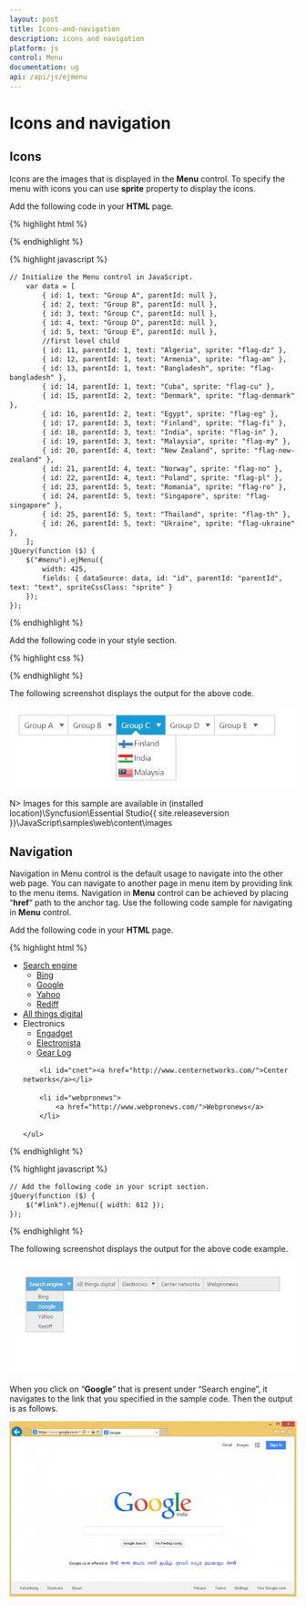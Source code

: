```yaml
---
layout: post
title: Icons-and-navigation
description: icons and navigation
platform: js
control: Menu
documentation: ug
api: /api/js/ejmenu
---
```


# Icons and navigation

## Icons

Icons are the images that is displayed in the **Menu** control. To specify the menu with icons you can use **sprite** property to display the icons. 

Add the following code in your **HTML** page.

{% highlight html %}

        
<div class="content-container-fluid">
    <div class="row">
        <div class="cols-sample-area">
            <ul id="menu"></ul>
        </div>
    </div>
</div>

{% endhighlight %}

{% highlight javascript %}


    // Initialize the Menu control in JavaScript.
        var data = [
            { id: 1, text: "Group A", parentId: null },
            { id: 2, text: "Group B", parentId: null },
            { id: 3, text: "Group C", parentId: null },
            { id: 4, text: "Group D", parentId: null },
            { id: 5, text: "Group E", parentId: null },
            //first level child
            { id: 11, parentId: 1, text: "Algeria", sprite: "flag-dz" },
            { id: 12, parentId: 1, text: "Armenia", sprite: "flag-am" },
            { id: 13, parentId: 1, text: "Bangladesh", sprite: "flag-bangladesh" },
            { id: 14, parentId: 1, text: "Cuba", sprite: "flag-cu" },
            { id: 15, parentId: 2, text: "Denmark", sprite: "flag-denmark" },
            { id: 16, parentId: 2, text: "Egypt", sprite: "flag-eg" },
            { id: 17, parentId: 3, text: "Finland", sprite: "flag-fi" },
            { id: 18, parentId: 3, text: "India", sprite: "flag-in" },
            { id: 19, parentId: 3, text: "Malaysia", sprite: "flag-my" },
            { id: 20, parentId: 4, text: "New Zealand", sprite: "flag-new-zealand" },
            { id: 21, parentId: 4, text: "Norway", sprite: "flag-no" },
            { id: 22, parentId: 4, text: "Poland", sprite: "flag-pl" },
            { id: 23, parentId: 5, text: "Romania", sprite: "flag-ro" },
            { id: 24, parentId: 5, text: "Singapore", sprite: "flag-singapore" },
            { id: 25, parentId: 5, text: "Thailand", sprite: "flag-th" },
            { id: 26, parentId: 5, text: "Ukraine", sprite: "flag-ukraine" },            
        ];
    jQuery(function ($) {
        $("#menu").ejMenu({
            width: 425,
            fields: { dataSource: data, id: "id", parentId: "parentId", text: "text", spriteCssClass: "sprite" }
        });
    });


{% endhighlight %}


Add the following code in your style section.



{% highlight css %}


<style type="text/css">
        #menu {
            margin-left: 50px;
        }
        .e-menu li > ul > li > a {
            padding: 3px 24px 3px 35px;
        }
        [class^="flag-"],
        [class*="flag-"] {
            background-image: url("../content/images/autocomplete/flags.png");
            height: 14px;
            left: 2px;
            top: 4px;
            width: 24px;
        }
        .flag-am {background-position: -25px 0;}
        .flag-bangladesh {background-position: -75px 0;}
        .flag-cu {background-position: -25px -15px;}
        .flag-denmark {background-position: -50px -15px;}
        .flag-dz {background-position: -75px -15px;}
        .flag-eg {background-position: -125px -15px;}
        .flag-fi {background-position: -25px -30px;}
        .flag-id {background-position: -100px -30px;}
        .flag-in {background-position: -125px -30px;}
        .flag-my {background-position: -25px -45px;}
        .flag-no {background-position: -75px -45px;}
        .flag-new-zealand {background-position: -100px -45px;}
        .flag-pl {background-position: -125px -45px;}
        .flag-ro {background-position: -50px -60px;}
        .flag-singapore {background-position: -100px -60px;}
        .flag-th {background-position: -125px -60px;}
        .flag-ukraine {background-position: -25px -75px;}
    </style>


{% endhighlight %}



The following screenshot displays the output for the above code.                                                                                                       

![](/js/Menu/Icons-and-navigation_images/Icons-and-navigation_img1.png) 

N> Images for this sample are available in (installed location)\Syncfusion\Essential Studio\{{ site.releaseversion }}\JavaScript\samples\web\content\images<br/>

## Navigation

Navigation in Menu control is the default usage to navigate into the other web page. You can navigate to another page in menu item by providing link to the menu items. Navigation in **Menu** control can be achieved by placing “**href**” path to the anchor tag. Use the following code sample for navigating in **Menu** control.

Add the following code in your **HTML** page.

{% highlight html %}

        
<div>
    <ul id="link">
        <li id="searchengine">
            <a href="#">Search engine</a>
            <ul>
                <li><a href="http://www.bing.com/">Bing</a></li>
                <li><a href="https://www.google.co.in/">Google</a></li>
                <li><a href="https://in.yahoo.com/">Yahoo</a></li>
                <li><a href="http://www.rediff.com/">Rediff</a></li>
            </ul>
        </li>
        <li id="atd"><a href="http://allthingsd.com/">All things digital</a></li>
        <li id="electronics">
            <a>Electronics</a>
            <ul>
                <li>
                    <a href="http://www.engadget.com/">Engadget</a>
                </li>
                <li><a href="http://www.electronista.com/">Electronista</a></li>
                <li><a href="http://www.gearlog.com/">Gear Log</a></li>
            </ul>
        </li>

        <li id="cnet"><a href="http://www.centernetworks.com/">Center networks</a></li>

        <li id="webpronews">
            <a href="http://www.webpronews.com/">Webpronews</a>
        </li>

    </ul>
</div>


{% endhighlight %}

{% highlight javascript %}

 
    // Add the following code in your script section.
    jQuery(function ($) {
        $("#link").ejMenu({ width: 612 });
    });


{% endhighlight %}

The following screenshot displays the output for the above code example.            

![](/js/Menu/Icons-and-navigation_images/Icons-and-navigation_img2.png) 


When you click on “**Google**” that is present under “Search engine”, it navigates to the link that you specified in the sample code. Then the output is as follows.

![](/js/Menu/Icons-and-navigation_images/Icons-and-navigation_img3.png) 


